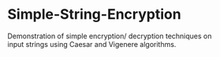 # Simple-String-Encryption
<p>Demonstration of simple encryption/ decryption techniques on<br>
input strings using Caesar and Vigenere algorithms.</p>
